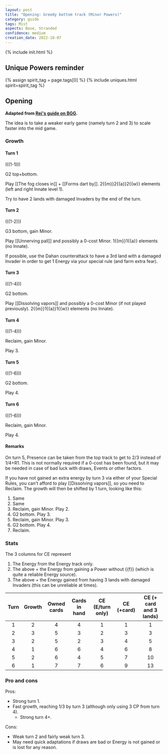 ```yaml
---  
layout: post  
title: "Opening: Greedy bottom track (Minor Powers)"  
category: guide  
tags: Mist
aspects: Base, Stranded
confidence: medium
creation_date: 2022-10-07
---
```

{% include init.html %}

## Unique Powers reminder

{% assign spirit_tag = page.tags[0] %}
{% include uniques.html spirit=spirit_tag %}


## Opening

**Adapted from [Rei's guide on BGG](https://boardgamegeek.com/thread/2722115/advanced-guide-shroud-silent-mist).**

The idea is to take a weaker early game (namely turn 2 and 3) to scale faster into the mid game.


### Growth

#### Turn 1

(((1-1)))

G2 top+bottom. 

Play [[The fog closes in]] + [[Forms dart by]]. 2{{m}}2{{a}}2{{w}} elements (left and right Innate level 1).

Try to have 2 lands with damaged Invaders by the end of the turn.


#### Turn 2

(((1-2)))

G3 bottom, gain Minor. 

Play [[Unnerving pall]] and possibly a 0-cost Minor. 1{{m}}1{{a}} elements (no Innate).

If possible, use the Dahan counterattack to have a 3rd land with a damaged Invader in order to get 1 Energy via your special rule (and farm extra fear).


#### Turn 3

(((1-4)))

G2 bottom. 

Play [[Dissolving vapors]] and possibly a 0-cost Minor (if not played previously). 2{{m}}1{{a}}1{{w}} elements (no Innate). 


#### Turn 4

(((1-4)))

Reclaim, gain Minor. 

Play 3.

#### Turn 5

(((1-6)))

G2 bottom. 

Play 4.

#### Turn 6

(((1-6)))

Reclaim, gain Minor.

Play 4.


#### Remarks

On turn 5, Presence can be taken from the top track to get to 2/3 instead of 1/4+R1. This is not normally required if a 0-cost has been found, but it may be needed in case of bad luck with draws, Events or other factors.

If you have not gained an extra energy by turn 3 via either of your Special Rules, you can't afford to play [[Dissolving vapors]], so you need to Reclaim. The growth will then be shifted by 1 turn, looking like this:

1.  Same
2.  Same
3.  Reclaim, gain Minor. Play 2.   
4.  G2 bottom. Play 3.  
5.  Reclaim, gain Minor. Play 3. 
6.  G2 bottom. Play 4.  
7.  Reclaim.


### Stats


The 3 columns for CE represent

1. The Energy from the Energy track only.
2. The above + the Energy from gaining a Power without {{f}} (which is quite a reliable Energy source).
3. The above + the Energy gained from having 3 lands with damaged Invaders (this can be unreliable at times).

Turn | Growth | Owned cards | Cards in hand | CE (E/turn only) | CE (+card) | CE (+ card and 3 lands)
:--: | :--: | :--: | :--: | :--: | :--: | :--:
1 | 2 |   4   | 4 | 1 |  1 |  1
2 | 3 |   5   | 3 | 2 |  3 |  3
3 | 2 |   5   | 2 | 3 |  4 |  5
4 | 1 |   6   | 6 | 4 |  6 |  8
5 | 2 |   6   | 4 | 5 |  7 | 10
6 | 1 |   7   | 7 | 6 |  9 | 13

### Pro and cons

Pros:

- Strong turn 1.
- Fast growth, reaching 1/3 by turn 3 (although only using 3 CP from turn 4).
	- Strong turn 4+.

Cons:

- Weak turn 2 and fairly weak turn 3.
- May need quick adaptations if draws are bad or Energy is not gained or is lost for any reason.
